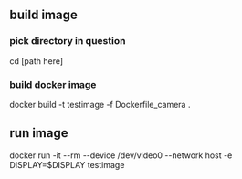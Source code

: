 ## build image
### pick directory in question

cd [path here]

### build docker image
docker build -t testimage -f Dockerfile_camera .

## run image 
docker run -it --rm --device /dev/video0 --network host -e DISPLAY=$DISPLAY testimage 
